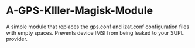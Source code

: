 # A-GPS-KIller-Magisk-Module
A simple module that replaces the gps.conf and izat.conf configuration files with empty spaces. Prevents device IMSI from being leaked to your SUPL provider.
